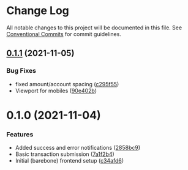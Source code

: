 # Change Log

All notable changes to this project will be documented in this file.
See [Conventional Commits](https://conventionalcommits.org) for commit guidelines.

## [0.1.1](https://github.com/kajyr/diario.blue/compare/v0.1.0...v0.1.1) (2021-11-05)


### Bug Fixes

* fixed amount/account spacing ([c295f55](https://github.com/kajyr/diario.blue/commit/c295f55b2e726ead643e70b6f45ebd0c5cdde0ce))
* Viewport for mobiles ([90e402b](https://github.com/kajyr/diario.blue/commit/90e402ba705bc50f10cfda9040124954fdcafdb3))





# 0.1.0 (2021-11-04)


### Features

* Added success and error notifications ([2858bc9](https://github.com/kajyr/k-ledger-ui/commit/2858bc999fdc65e2a1cfcab8c8babafc191843df))
* Basic transaction submission ([7a1f2b4](https://github.com/kajyr/k-ledger-ui/commit/7a1f2b4efba3ac2dce9edd8e4fce6041b970cf53))
* Initial (barebone) frontend setup ([c34afd6](https://github.com/kajyr/k-ledger-ui/commit/c34afd6d1f04fddb4494f7a59ab8521c9db867b2))
